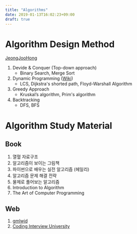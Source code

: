 ```yaml
---
title: "Algorithms"
date: 2019-01-13T16:02:23+09:00
draft: true
---
```


# Algorithm Design Method
[JeongJooHong](https://brunch.co.kr/@toughrogrammer/13)
1. Devide & Conquer (Top-down approach)
    - Binary Search, Merge Sort
2. Dynamic Programming ([Wiki](https://ko.wikipedia.org/wiki/%EB%8F%99%EC%A0%81_%EA%B3%84%ED%9A%8D%EB%B2%95))
    - LCS, Dijkstra's shorted path, Floyd-Warshall Algorithm
3. Greedy Approach
    - Kruskal’s algorithm, Prim's algorithm
4. Backtracking
    - DFS, BFS

# Algorithm Study Material
## Book
1. 열혈 자료구조
2. 알고리즘이 보이는 그림책
3. 파이썬으로 배우는 실전 알고리즘 (헤일리)
4. 알고리즘 문제 해결 전략
5. 물제로 풀어보는 알고리즘
6. Introduction to Algorithm
7. The Art of Computer Programming
## Web
1. [gmlwjd](https://gmlwjd9405.github.io/2017/10/01/basic-concepts-of-development-algorithm.html)
1. [Coding Interview University](https://github.com/jwasham/coding-interview-university)